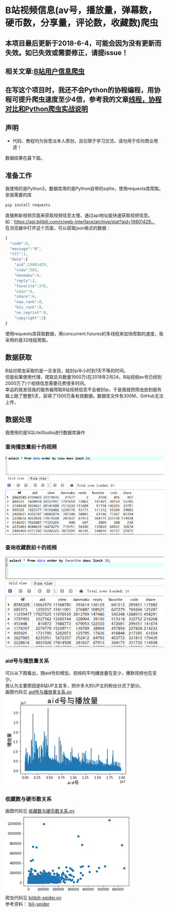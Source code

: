 # B站视频信息(av号，播放量，弹幕数，硬币数，分享量，评论数，收藏数)爬虫
## 本项目最后更新于2018-6-4，可能会因为没有更新而失效。如已失效或需要修正，请提issue！
## 相关文章:[B站用户信息爬虫](https://github.com/zhang0peter/bilibili-user-information-spider)  
## 在写这个项目时，我还不会Python的协程编程，用协程可提升爬虫速度至少4倍，参考我的文章[线程，协程对比和Python爬虫实战说明](https://github.com/zhang0peter/python-coroutine)
## 声明
* 代码、教程均为张思淡本人原创，且仅限于学习交流，请勿用于任何商业用途！   



数据结果在最下面。</br>

## 准备工作

我使用的是Python3，数据库用的是Python自带的sqlite，使用requests库爬取。</br>
安装需要的库</br>

```python
pip install requests
```

直接刷新视频页面来获取视频信息太慢，通过api地址能快速获取视频信息。</br>
如：https://api.bilibili.com/x/web-interface/archive/stat?aid=19801429，</br>
在浏览器中打开这个页面，可以获取json格式的数据：</br>
```javascript
{
  "code":0,
  "message":"0",
  "ttl":1,
  "data":{
    "aid":19801429,
    "view":583,
    "danmaku":4,
    "reply":2,
    "favorite":378,
    "coin":6,
    "share":6,
    "now_rank":0,
    "his_rank":0,
    "no_reprint":0,
    "copyright":2}
}
```
使用requests库获取数据，用concurrent.futures的多线程来加快爬取的速度，我采用的是32线程爬取。</br>

## 数据获取
B站对爬虫采取的是一旦发现，就封ip半小时到1天不等的时间。</br>
但是如果使用代理，爬取总共数量1900万(在2018年2月24，B站视频av号已经到2000万了)个视频信息需要花费很多时间。</br>
幸运的我发现我的服务器爬取B站视频信息不会被封ip，于是我就把爬虫放到服务器上跑了整整5天，获得了1300万条有效数据。数据库文件有300M，GitHub无法上传，</br>

## 数据处理
我使用的是SQLiteStudio进行数据库操作</br>
### 查询播放量前十的视频
![](image/查询播放量前十的视频.png)</br>
### 查询收藏数前十的视频
![](image/查询收藏数前十的视频.png)</br>
### aid号与播放量关系
可以从下图看出，随aid号的增加，视频的平均播放量在变少，爆款视频也在变少。</br>
我认为主要原因是B站UP主变多，把许多大的UP主的粉丝分流了部分。</br>
画图代码见 [aid号与播放量关系.py](code/aid号与播放量关系.py)</br>
![](image/aid号与播放量.png)</br>
### 收藏数与硬币数关系
画图代码见 [收藏数与硬币数关系.py](code/收藏数与硬币数关系.py)</br>
![](image/收藏数与硬币数关系.png)</br>
爬虫代码见 [bilibili-spider.py](bilibili-spider.py)</br>
参考资料： [bili-spider](https://github.com/chenjiandongx/bili-spider)</br>